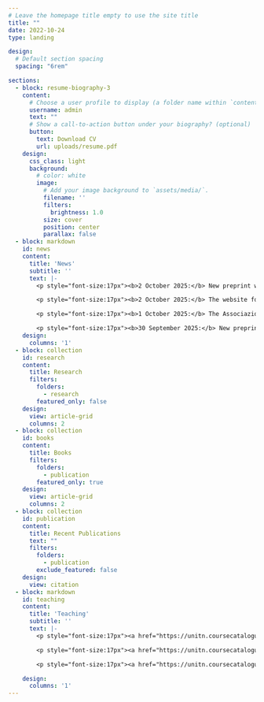 ```yaml
---
# Leave the homepage title empty to use the site title
title: ""
date: 2022-10-24
type: landing

design:
  # Default section spacing
  spacing: "6rem"

sections:
  - block: resume-biography-3
    content:
      # Choose a user profile to display (a folder name within `content/authors/`)
      username: admin
      text: ""
      # Show a call-to-action button under your biography? (optional)
      button:
        text: Download CV
        url: uploads/resume.pdf
    design:
      css_class: light
      background:
        # color: white
        image:
          # Add your image background to `assets/media/`.
          filename: ''
          filters:
            brightness: 1.0
          size: cover
          position: center
          parallax: false
  - block: markdown
    id: news
    content:
      title: 'News'
      subtitle: ''
      text: |-
        <p style="font-size:17px"><b>2 October 2025:</b> New preprint with William Costello: <a href="https://osf.io/preprints/psyarxiv/b7cmv_v1">Why Incels Capture Attention: A Cultural Attraction Theory Perspective</a>.</p>

        <p style="font-size:17px"><b>2 October 2025:</b> The website for the Leverhulme project <a href="https://weaponisedpasts.org/">Weaponised Pasts</a> is live.</p>

        <p style="font-size:17px"><b>1 October 2025:</b> The Associazione Italiana Biblioteche had a reading group about Tecnopanico. <a href="https://www.youtube.com/watch?v=F4a27Ldm1WI">Here a video</a> where I answer to their questions.</p>

        <p style="font-size:17px"><b>30 September 2025:</b> New preprint with Eliana Fattorini, Massimiano Bucchi, and Enzo Loner: <a href="https://osf.io/preprints/socarxiv/bevts_v1">Weapon and Poison: Framing Disinformation in European Commission Speeches, 2016–2024</a>.</p>
    design:
      columns: '1'
  - block: collection
    id: research
    content:
      title: Research
      filters:
        folders:
          - research
        featured_only: false
    design:
      view: article-grid
      columns: 2
  - block: collection
    id: books
    content:
      title: Books
      filters:
        folders:
          - publication
        featured_only: true
    design:
      view: article-grid
      columns: 2
  - block: collection
    id: publication
    content:
      title: Recent Publications
      text: ""
      filters:
        folders:
          - publication
        exclude_featured: false
    design:
      view: citation
  - block: markdown
    id: teaching
    content:
      title: 'Teaching'
      subtitle: ''
      text: |-
        <p style="font-size:17px"><a href="https://unitn.coursecatalogue.cineca.it/insegnamenti/2025/50955_651661_96405/2024/50956/10760?annoOrdinamento=20245">Current issues in digital media and politics</a>: MSc-level (laurea magistrale Data Science) module, first term (co-taught with Prof. Elena Pavan).</p>

        <p style="font-size:17px"><a href="https://unitn.coursecatalogue.cineca.it/insegnamenti/2025/50767_650246_95906/2025/50767/10848?annoOrdinamento=2025">Cultural analytics</a>: MSc-level (laurea magistrale Sociology and Social Research) module, second term.</p>

        <p style="font-size:17px"><a href="https://unitn.coursecatalogue.cineca.it/insegnamenti/2025/50757_649629_96116/2025/50758/10844?annoOrdinamento=2025">Costruire un disegno di analisi dei fenomeni sociali</a>: BSc-level (laurea triennale Sociologia) module, second term.</p>

    design:
      columns: '1'
---
```

